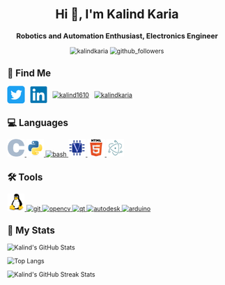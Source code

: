 
<h1 align="center">Hi 👋, I'm Kalind Karia</h1>
<h3 align="center">Robotics and Automation Enthusiast, Electronics Engineer</h3>

<p align="center">
    <img src="https://komarev.com/ghpvc/?username=kalindkaria&label=Profile%20views&color=0e75b6&style=flat" alt="kalindkaria" />
    <img src="https://img.shields.io/github/followers/kalindkaria?style=social" alt="github_followers"/>
</p>


## :mag_right: Find Me

<p align="left">
    <!--<a href="https://dev.to/kalindkaria" target="blank"><img align="center" src="https://cdn.jsdelivr.net/npm/simple-icons@3.0.1/icons/dev-dot-to.svg" alt="kalindkaria" height="30" width="40" /></a>-->
    <a href="https://twitter.com/kalindkaria" target="blank"><img align="center" src="https://raw.githubusercontent.com/edent/SuperTinyIcons/master/images/svg/twitter.svg" alt="kalindkaria" height="40" width="40" /></a>&nbsp;&nbsp;
    <a href="https:glass//linkedin.com/in/kalind-karia" target="blank"><img align="center" src="https://raw.githubusercontent.com/devicons/devicon/master/icons/linkedin/linkedin-original.svg" alt="kalind-karia" height="40" width="40" /></a>&nbsp;&nbsp;
    <a href="https://www.codechef.com/users/kalind1610" target="blank"><img align="center" src="https://avatars1.githubusercontent.com/u/11960354" alt="kalind1610" height="40" width="40" /></a>&nbsp;&nbsp;
    <!--https://cdn.jsdelivr.net/npm/simple-icons@3.1.0/icons/codechef.svg-->
    <a href="https://medium.com/kalindkaria" target="blank"><img align="center" src="https://cdn.jsdelivr.net/npm/simple-icons@3.0.1/icons/medium.svg" alt="kalindkaria" height="40" width="40" /></a>
</p>


## :computer: Languages

<p align="left">
  <a href="https://www.cprogramming.com/" target="_blank"> <img src="https://raw.githubusercontent.com/devicons/devicon/master/icons/c/c-original.svg" alt="c" width="40" height="40"/> </a>
  <a href="https://www.python.org" target="_blank"> <img src="https://raw.githubusercontent.com/devicons/devicon/master/icons/python/python-original.svg" alt="python" width="40" height="40"/> </a>
  <a href="https://www.gnu.org/software/bash/" target="_blank"> <img src="https://www.vectorlogo.zone/logos/gnu_bash/gnu_bash-icon.svg" alt="bash" width="40" height="40"/> </a>
  <a href="https://www.javatpoint.com/verilog" target="_blank"> <img src="https://raw.githubusercontent.com/vscode-icons/vscode-icons/master/icons/file_type_verilog.svg" alt="verilog" width="40" height="40"/> </a>
  <a href="https://www.w3.org/html/" target="_blank"> <img src="https://raw.githubusercontent.com/devicons/devicon/master/icons/html5/html5-original-wordmark.svg" alt="html5" width="40" height="40"/> </a>
  <a href="https://www.electronjs.org" target="_blank"> <img src="https://raw.githubusercontent.com/devicons/devicon/master/icons/electron/electron-original.svg" alt="electron" width="40" height="40"/> </a>
</p>


## :hammer_and_wrench: Tools

<p align="left">
  <a href="https://www.linux.org/" target="_blank"> <img src="https://raw.githubusercontent.com/devicons/devicon/master/icons/linux/linux-original.svg" alt="linux" width="40" height="40"/> </a>
  <a href="https://git-scm.com/" target="_blank"> <img src="https://www.vectorlogo.zone/logos/git-scm/git-scm-icon.svg" alt="git" width="40" height="40"/> </a>
  <a href="https://opencv.org/" target="_blank"> <img src="https://www.vectorlogo.zone/logos/opencv/opencv-icon.svg" alt="opencv" width="40" height="40"/> </a>
  <a href="https://www.qt.io/" target="_blank"> <img src="https://upload.wikimedia.org/wikipedia/commons/0/0b/Qt_logo_2016.svg" alt="qt" width="40" height="40"/> </a>
    <a href="https://www.autodesk.in/" target="_blank"> <img src="https://upload.wikimedia.org/wikipedia/commons/0/0a/Autodesk_Logo_A_only.svg" alt="autodesk" width="40" height="40"/> </a>
  <a href="https://www.arduino.cc/" target="_blank"> <img src="https://cdn.worldvectorlogo.com/logos/arduino-1.svg" alt="arduino" width="40" height="40"/> </a>
</p>


## :rocket: My Stats

![Kalind's GitHub Stats](https://github-readme-stats.vercel.app/api/top-langs?username=kalindkaria&show_icons=true&theme=dracula&locale=en&layout=compact)

<!-- <p>&nbsp;<img align="left" src="https://github-readme-stats.vercel.app/api/top-langs?username=kalindkaria&show_icons=true&theme=radical&locale=en&layout=compact" alt="kalindkaria" /></p> -->

![Top Langs](https://github-readme-stats.vercel.app/api?username=kalindkaria&show_icons=true&theme=dracula&locale=en)

<!-- <p>&nbsp;<img align="center" src="https://github-readme-stats.vercel.app/api?username=kalindkaria&show_icons=true&theme=radical&locale=en" alt="kalindkaria" /></p> -->

![Kalind's GitHub Streak Stats](https://github-readme-streak-stats.herokuapp.com/?user=kalindkaria&theme=dracula)

<!-- <p>&nbsp;<img align="left" src="https://github-readme-streak-stats.herokuapp.com/?user=kalindkaria&theme=dark" alt="kalindkaria" /></p> -->

<!--

### Hi there 👋 I'm Kalind

**kalindkaria/kalindkaria** is a ✨ _special_ ✨ repository because its `README.md` (this file) appears on your GitHub profile.

Here are some ideas to get you started:

- 🔭 I’m currently working on ...
- 🌱 I’m currently learning ...
- 👯 I’m looking to collaborate on ...
- 🤔 I’m looking for help with ...
- 💬 Ask me about ...
- 📫 How to reach me: ...
- 😄 Pronouns: ...
- ⚡ Fun fact: ...

-->

